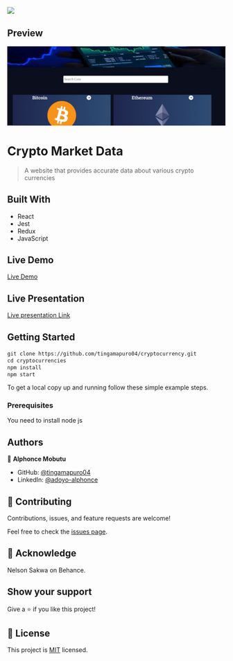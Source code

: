 ![](https://img.shields.io/badge/Microverse-blueviolet)

## Preview
![](./src/img/crypto.jpeg)

# Crypto Market Data

> A website that provides accurate data about various crypto currencies


## Built With

- React
- Jest
- Redux
- JavaScript

## Live Demo
[Live Demo](m-trading-app.netlify.app)


## Live Presentation 

[Live presentation Link](https://www.loom.com/share/8952f4813c124b4586e6722b01568fc4)



## Getting Started


    git clone https://github.com/tingamapuro04/cryptocurrency.git
    cd cryptocurrencies
    npm install
    npm start
    


To get a local copy up and running follow these simple example steps.

### Prerequisites
You need to install node js


## Authors

👤 **Alphonce Mobutu**

- GitHub: [@tingamapuro04](https://github.com/tingamapuro04)
- LinkedIn: [@adoyo-alphonce](https://www.linkedin.com/in/adoyo-alphonce/)


## 🤝 Contributing

Contributions, issues, and feature requests are welcome!

Feel free to check the [issues page](../../issues/).

## 🤝 Acknowledge

 Nelson Sakwa on Behance.

## Show your support

Give a ⭐️ if you like this project!


## 📝 License

This project is [MIT](./MIT.md) licensed.
